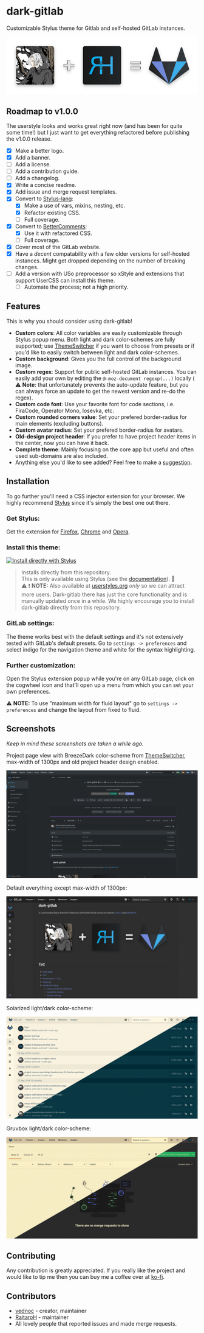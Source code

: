 # dark-gitlab
Customizable Stylus theme for Gitlab and self-hosted GitLab instances.

<p align="center">
  <img alt="banner" src="./images/banner.png" width="600">
</p>

## Roadmap to v1.0.0
The userstyle looks and works great right now (and has been for quite some time!) but I just want to get everything refactored before publishing the v1.0.0 release.

- [x] Make a better logo.
- [x] Add a banner.
- [ ] Add a license.
- [ ] Add a contribution guide.
- [ ] Add a changelog.
- [x] Write a concise readme.
- [x] Add issue and merge request templates.
- [x] Convert to [Stylus-lang](https://stylus-lang.org):
  - [x] Make a use of vars, mixins, nesting, etc.
  - [x] Refactor existing CSS.
  - [ ] Full coverage.
- [x] Convert to [BetterComments](https://github.com/aaron-bond/better-comments):
  - [x] Use it with refactored CSS.
  - [ ] Full coverage.
- [x] Cover most of the GitLab website.
- [x] Have a _decent_ compatability with a few older versions for self-hosted instances. Might get dropped depending on the number of breaking changes.
- [ ] Add a version with USo preprocessor so xStyle and extensions that support UserCSS can install this theme.
  - [ ] Automate the process; not a high priority.

## Features
This is why you should consider using dark-gitlab!

- **Custom colors**: All color variables are easily customizable through Stylus popup menu. Both light and dark color-schemes are fully supported; use [ThemeSwitcher](https://gitlab.com/vednoc/theme_switcher) if you want to choose from presets or if you'd like to easily switch between light and dark color-schemes.
- **Custom background**: Gives you the full control of the background image.
- **Custom regex**: Support for public self-hosted GitLab instances. You can easily add your own by editing the `@-moz-document regexp(...)` locally ( :warning: **Note**: that unfortunately prevents the auto-update feature, but you can always force an update to get the newest version and re-do the regex).
- **Custom code font**: Use your favorite font for code sections, i.e. FiraCode, Operator Mono, Iosevka, etc.
- **Custom rounded corners value**: Set your prefered border-radius for main elements (excluding buttons).
- **Custom avatar radius**: Set your prefered border-radius for avatars.
- **Old-design project header**: If you prefer to have project header items in the center, now you can have it back.
- **Complete theme**: Mainly focusing on the core app but useful and often used sub-domains are also included.
- Anything else you'd like to see added? Feel free to make a [suggestion][new].

[new]: https://gitlab.com/vednoc/dark-gitlab/issues/new

## Installation
To go further you'll need a CSS injector extension for your browser. We highly recommend [Stylus](https://github.com/openstyles/stylus) since it's simply the best one out there.

### Get Stylus:
Get the extension for [Firefox][1], [Chrome][2] and [Opera][3].

[1]: (https://addons.mozilla.org/en-US/firefox/addon/styl-us/)
[2]: (https://chrome.google.com/webstore/detail/stylus/clngdbkpkpeebahjckkjfobafhncgmne)
[3]: (https://addons.opera.com/en-gb/extensions/details/stylus/)

### Install this theme:
[![Install directly with Stylus][badge]][style]

> Installs directly from this repository.  
> This is only available using Stylus (see the [documentation](https://github.com/openstyles/stylus/wiki/Usercss)). :tada:  
> :warning: :exclamation: **NOTE:** Also available at [userstyles.org](https://userstyles.org/styles/164877) _only_ so we can attract more users. Dark-gitlab there has just the core functionality and is manually updated once in a while. We highly encourage you to install dark-gitlab directly from this repository.

[badge]: https://img.shields.io/badge/Install%20directly%20with-Stylus-116b59.svg?longCache=true&style=for-the-badge
[style]: https://gitlab.com/vednoc/dark-gitlab/raw/master/gitlab.user.styl

### GitLab settings:
The theme works best with the default settings and it's not extensively tested with GitLab's default presets. Go to `settings -> preferences` and select indigo for the navigation theme and white for the syntax highlighting.

### Further customization:
Open the Stylus extension popup while you're on any GitLab page, click on the cogwheel icon and that'll open up a menu from which you can set your own preferences.

:warning: **NOTE:** To use "maximum width for fluid layout" go to `settings -> preferences` and change the layout from fixed to fluid.

## Screenshots
*Keep in mind these screenshots are taken a while ago.*

Project page view with BreezeDark color-scheme from [ThemeSwitcher](https://gitlab.com/vednoc/theme_switcher), max-width of 1300px and old project header design enabled.

![preview](./images/preview.png)

Default everything except max-width of 1300px:

![default](./images/Default.png)

Solarized light/dark color-scheme:

![Solarized](./images/Solarized.png)

Gruvbox light/dark color-scheme:

![Gruvbox](./images/Gruvbox.png)

## Contributing
Any contribution is greatly appreciated. If you really like the project and would like to tip me then you can buy me a coffee over at [ko-fi](https://ko-fi.com/vednoc).

## Contributors
- [vednoc](https://gitlab.com/vednoc) - creator, maintainer
- [RaitaroH](https://gitlab.com/RaitaroH) - maintainer
- All lovely people that reported issues and made merge requests.
